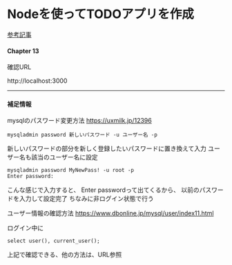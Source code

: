 # Nodeを使ってTODOアプリを作成
[参考記事](https://zenn.dev/wkb/books/node-tutorial/viewer/todo_05)

#### Chapter 13


確認URL

http://localhost:3000



---
#### 補足情報

mysqlのパスワード変更方法
https://uxmilk.jp/12396

```
mysqladmin password 新しいパスワード -u ユーザー名 -p
```
新しいパスワードの部分を新しく登録したいパスワードに置き換えて入力
ユーザー名も該当のユーザー名に設定

```
mysqladmin password MyNewPass! -u root -p
Enter password:
```
こんな感じで入力すると、
Enter passwordって出てくるから、
以前のパスワードを入力して設定完了
ちなみに非ログイン状態で行う

ユーザー情報の確認方法
https://www.dbonline.jp/mysql/user/index11.html

ログイン中に
```
select user(), current_user();
```
上記で確認できる、他の方法は、URL参照
